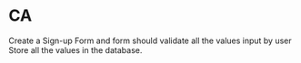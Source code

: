 # CA
Create a Sign-up Form and form should validate all the values input by user Store all the values in the database.
